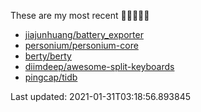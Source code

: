 These are my most recent 🌟🌟🌟🌟🌟

* [jiajunhuang/battery_exporter](https://github.com/jiajunhuang/battery_exporter)
* [personium/personium-core](https://github.com/personium/personium-core)
* [berty/berty](https://github.com/berty/berty)
* [diimdeep/awesome-split-keyboards](https://github.com/diimdeep/awesome-split-keyboards)
* [pingcap/tidb](https://github.com/pingcap/tidb)

Last updated: 2021-01-31T03:18:56.893845
